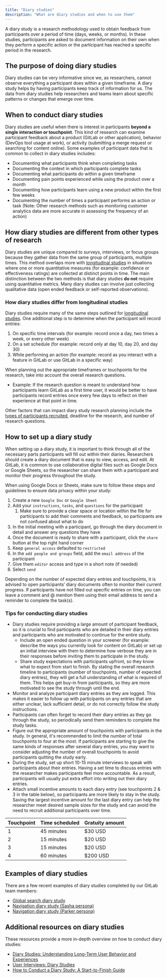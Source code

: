 ```yaml
---
title: "Diary studies"
description: "What are diary studies and when to use them"
---
```


A diary study is a research methodology used to obtain feedback from participants over a period of time (days, weeks, or months). In these studies, participants are asked to document information on their own when they perform a specific action or the participant has reached a specific period in the research.

## The purpose of doing diary studies

Diary studies can be very informative since we, as researchers, cannot observe everything a participant does within a given timeframe. A diary study helps by having participants keep track of information for us. The data from diary studies help researchers and teams learn about specific patterns or changes that emerge over time.

## When to conduct diary studies

Diary studies are useful when there is interest in participants **beyond a single interaction or touchpoint**. This kind of research can examine participant feedback about a product (GitLab or other application), behavior (DevOps tool usage at work), or activity (submitting a merge request or searching for content online). Some examples of participant data that is common to collect in diary studies includes:

- Documenting what participants think when completing tasks
- Documenting the context in which participants complete tasks
- Documenting what participants do within a given timeframe
- Documenting pain points experienced while using the product over a month
- Documenting how participants learn using a new product within the first few weeks
- Documenting the number of times a participant performs an action or task (Note: Other research methods such as monitoring customer analytics data  are more accurate in assessing the frequency of an action)

## How diary studies are different from other types of research

Diary studies are unique compared to surveys, interviews, or focus groups because they gather data from the same group of participants, multiple times. This method overlaps more with [longitudinal studies](/handbook/product/ux/ux-research/longitudinal-studies/) in situations where one or more quantitative measures (for example: confidence or effectiveness ratings) are collected at distinct points in time. The main distinction between the two methods is that diary studies **do not** require using quantitative metrics. Many diary studies can involve just collecting qualitative data (open ended feedback or self-reported observations).

### How diary studies differ from longitudinal studies

Diary studies require many of the same steps outlined for [longitudinal studies](/handbook/product/ux/ux-research/longitudinal-studies/). One additional step is to determine when the participant will record entries:

1. On specific time intervals (for example: record once a day, two times a week, or every other week)
1. On a set schedule (for example: record only at day 10, day 20, and day 30)
1. While performing an action (for example: record as you interact with a feature in GitLab or use GitLab in a specific way)

When planning out the appropriate timeframes or touchpoints for the research, take into account the overall research questions.

- Example: If the research question is meant to understand how participants learn GitLab as a first time user, it would be better to have participants record entries once every few days to reflect on their experience at that point in time.

Other factors that can impact diary study research planning include the [types of participants recruited](/handbook/product/ux/ux-research/recruiting-participants/), deadline for the research, and number of research questions.

## How to set up a diary study

When setting up a diary study, it is important to think through all of the necessary parts participants will fill out within their diaries. Researchers should create a diary document that is easy to view, access, and edit. At GitLab, it is common to use collaborative digital files such as Google Docs or Google Sheets, so the researcher can share them with a participant and monitor their progress throughout the study.

When using Google Docs or Sheets, make sure to follow these steps and guidelines to ensure data privacy within your study:

1. Create a new `Google Doc` or `Google Sheet`
1. Add your `instructions`, `tasks`, and `questions` for the participant
    1. Make sure to provide a clear space or location within the file for participants to add their comments and feedback, so participants are not confused about what to do
1. In the initial meeting with a participant, go through the diary document in detail and answer any questions they have
1. Once the document is ready to share with a participant, click the `share` button at the top right hand corner
1. Keep `general access` defaulted to `restricted`
1. In the `add people and groups` field, add the `email address` of the participant
1. Give them `editor` access and type in a short note (if needed)
1. Select `send`

Depending on the number of expected diary entries and touchpoints, it is advised to open participants’ diary documents often to monitor their current progress. If participants have not filled out specific entries on time, you can leave a comment and @ mention them using their email address to send a reminder to complete the task(s).

### Tips for conducting diary studies

- Diary studies require providing a large amount of participant feedback, so it is crucial to find participants who are detailed in their diary entries and participants who are motivated to continue for the entire study.
    - Include an open ended question in your screener (for example: describe the ways you currently look for content on GitLab) or set up an initial interview with them to determine how verbose they are in their responses before inviting them to participate in the study.
    - Share study expectations with participants upfront, so they know what to expect from start to finish. By stating the overall research timeline to participants (number of touchpoints, number of expected diary entries), they will get a full understanding of what is required of them. This helps get buy-in from participants, so they are more motivated to see the study through until the end.
- Monitor and analyze participant diary entries as they are logged. This makes it easier to follow up with participants on any entries that are either unclear, lack sufficient detail, or do not correctly follow the study instructions.
- Participants can often forget to record their diary entries as they go through the study, so periodically send them reminders to complete the study tasks.
- Figure out the appropriate amount of touchpoints with participants in the study. In general, it's recommended to limit the number of total touchpoints to four at the most. If participants are starting to give the same kinds of responses after several diary entries, you may want to consider adjusting the number of overall touchpoints to avoid participants quitting the study early.
- During the study, set up short 10-15 minute interviews to speak with participants about their entries. Having a set time to discuss entries with the researcher makes participants feel more accountable. As a result, participants will usually put extra effort into writing out their diary entries.
- Attach small incentive amounts to each diary entry (see touchpoints 2 & 3 in the table below), so participants are more likely to stay in the study. Saving the largest incentive amount for the last diary entry can help the researcher meet desired sample sizes for the study and can avoid the need to recruit additional participants over time.

| Touchpoint | Time scheduled | Gratuity amount |
|------------|----------------|-----------------|
| 1          | 45 minutes     | $30 USD         |
| 2          | 15 minutes     | $20 USD         |
| 3          | 15 minutes     | $20 USD         |
| 4          | 60 minutes     | $200 USD        |

## Examples of diary studies

There are a few recent examples of diary studies completed by our GitLab team members:

- [Global search diary study](https://docs.google.com/presentation/d/1kqBZVWX46Ua-VxwkRiURA4dygp1kY4tqHkdO2x0X8dY/edit?usp=sharing)
- [Navigation diary study (Sasha persona)](https://docs.google.com/presentation/d/1i6Hh5yfRIb7sUFXFYCsFf196W5-yaF-aIjlgXXXJPPA/edit?usp=sharing)
- [Navigation diary study (Parker persona)](https://docs.google.com/presentation/d/1Pdw3qDiM4tjkTg3dLekH_5Xd-3sTxDH4OS67UGnkIZo/edit?usp=sharing)

## Additional resources on diary studies

These resources provide a more in-depth overview on how to conduct diary studies:

- [Diary Studies: Understanding Long-Term User Behavior and Experiences](https://www.nngroup.com/articles/diary-studies/)
- [User Interviews: Diary Studies](https://www.userinterviews.com/ux-research-field-guide-chapter/diary-studies)
- [How to Conduct a Diary Study: A Start-to-Finish Guide](https://dscout.com/people-nerds/diary-study-guide)
